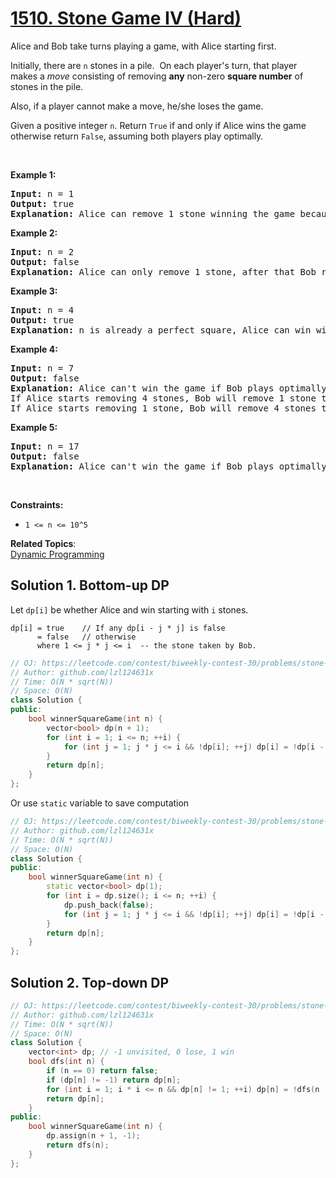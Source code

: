 # [1510. Stone Game IV (Hard)](https://leetcode.com/problems/stone-game-iv/)

<p>Alice and Bob take turns playing a game, with Alice starting first.</p>

<p>Initially, there are <code>n</code> stones in a pile.&nbsp; On each player's turn, that player makes a&nbsp;<em>move</em>&nbsp;consisting of removing <strong>any</strong> non-zero <strong>square number</strong> of stones in the pile.</p>

<p>Also, if a player cannot make a move, he/she loses the game.</p>

<p>Given a positive&nbsp;integer <code>n</code>.&nbsp;Return&nbsp;<code>True</code>&nbsp;if and only if Alice wins the game otherwise return <code>False</code>, assuming both players play optimally.</p>

<p>&nbsp;</p>
<p><strong>Example 1:</strong></p>

<pre><strong>Input:</strong> n = 1
<strong>Output:</strong> true
<strong>Explanation: </strong>Alice can remove 1 stone winning the game because Bob doesn't have any moves.</pre>

<p><strong>Example 2:</strong></p>

<pre><strong>Input:</strong> n = 2
<strong>Output:</strong> false
<strong>Explanation: </strong>Alice can only remove 1 stone, after that Bob removes the last one winning the game (2 -&gt; 1 -&gt; 0).</pre>

<p><strong>Example 3:</strong></p>

<pre><strong>Input:</strong> n = 4
<strong>Output:</strong> true
<strong>Explanation:</strong> n is already a perfect square, Alice can win with one move, removing 4 stones (4 -&gt; 0).
</pre>

<p><strong>Example 4:</strong></p>

<pre><strong>Input:</strong> n = 7
<strong>Output:</strong> false
<strong>Explanation: </strong>Alice can't win the game if Bob plays optimally.
If Alice starts removing 4 stones, Bob will remove 1 stone then Alice should remove only 1 stone and finally Bob removes the last one (7 -&gt; 3 -&gt; 2 -&gt; 1 -&gt; 0). 
If Alice starts removing 1 stone, Bob will remove 4 stones then Alice only can remove 1 stone and finally Bob removes the last one (7 -&gt; 6 -&gt; 2 -&gt; 1 -&gt; 0).</pre>

<p><strong>Example 5:</strong></p>

<pre><strong>Input:</strong> n = 17
<strong>Output:</strong> false
<strong>Explanation: </strong>Alice can't win the game if Bob plays optimally.
</pre>

<p>&nbsp;</p>
<p><strong>Constraints:</strong></p>

<ul>
	<li><code>1 &lt;= n &lt;= 10^5</code></li>
</ul>


**Related Topics**:  
[Dynamic Programming](https://leetcode.com/tag/dynamic-programming/)

## Solution 1. Bottom-up DP

Let `dp[i]` be whether Alice and win starting with `i` stones.

```
dp[i] = true    // If any dp[i - j * j] is false
      = false   // otherwise
      where 1 <= j * j <= i  -- the stone taken by Bob.
```

```cpp
// OJ: https://leetcode.com/contest/biweekly-contest-30/problems/stone-game-iv/
// Author: github.com/lzl124631x
// Time: O(N * sqrt(N))
// Space: O(N)
class Solution {
public:
    bool winnerSquareGame(int n) {
        vector<bool> dp(n + 1);
        for (int i = 1; i <= n; ++i) {
            for (int j = 1; j * j <= i && !dp[i]; ++j) dp[i] = !dp[i - j * j];
        }
        return dp[n];
    }
};
```

Or use `static` variable to save computation

```cpp
// OJ: https://leetcode.com/contest/biweekly-contest-30/problems/stone-game-iv/
// Author: github.com/lzl124631x
// Time: O(N * sqrt(N))
// Space: O(N)
class Solution {
public:
    bool winnerSquareGame(int n) {
        static vector<bool> dp(1);
        for (int i = dp.size(); i <= n; ++i) {
            dp.push_back(false);
            for (int j = 1; j * j <= i && !dp[i]; ++j) dp[i] = !dp[i - j * j];
        }
        return dp[n];
    }
};
```

## Solution 2. Top-down DP

```cpp
// OJ: https://leetcode.com/contest/biweekly-contest-30/problems/stone-game-iv/
// Author: github.com/lzl124631x
// Time: O(N * sqrt(N))
// Space: O(N)
class Solution {
    vector<int> dp; // -1 unvisited, 0 lose, 1 win
    bool dfs(int n) {
        if (n == 0) return false;
        if (dp[n] != -1) return dp[n];
        for (int i = 1; i * i <= n && dp[n] != 1; ++i) dp[n] = !dfs(n - i * i);
        return dp[n];
    }
public:
    bool winnerSquareGame(int n) {
        dp.assign(n + 1, -1);
        return dfs(n);
    }
};
```